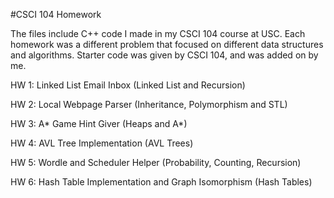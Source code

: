 #CSCI 104 Homework

The files include C++ code I made in my CSCI 104 course at USC. Each homework was a different problem that focused on different data structures and algorithms. Starter code was given by CSCI 104, and was added on by me.

HW 1: Linked List Email Inbox (Linked List and Recursion) 

HW 2: Local Webpage Parser (Inheritance, Polymorphism and STL)

HW 3: A* Game Hint Giver (Heaps and A*)

HW 4: AVL Tree Implementation (AVL Trees)

HW 5: Wordle and Scheduler Helper (Probability, Counting, Recursion)

HW 6: Hash Table Implementation and Graph Isomorphism (Hash Tables)
